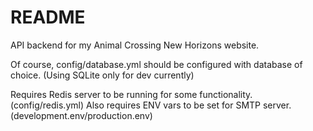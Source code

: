 # README

API backend for my Animal Crossing New Horizons website.

Of course, config/database.yml should be configured with database of choice. (Using SQLite only for dev currently)

Requires Redis server to be running for some functionality. (config/redis.yml)
Also requires ENV vars to be set for SMTP server. (development.env/production.env)